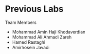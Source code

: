 # Previous Labs

Team Members
- Mohammad Amin Haji Khodaverdian
- Mohammad Ali Ahmadi Zareh
- Hamed Rastaghi
- Amirhosein Javadi
